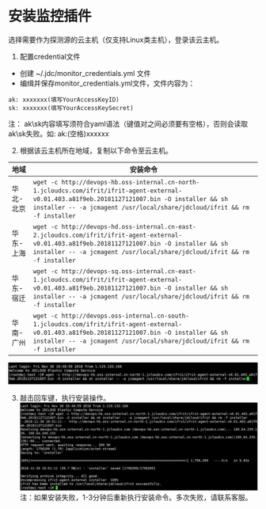 # 安装监控插件
选择需要作为探测源的云主机（仅支持Linux类主机），登录该云主机。  
1. 配置credential文件  
  - 创建 ~/.jdc/monitor_credentials.yml 文件  
  - 编缉并保存monitor_credentials.yml文件，文件内容为：  
   ```
   ak: xxxxxxx(填写YourAccessKeyID)   
   sk: xxxxxxx(填写YourAccessKeySecret) 
   ```
   注： ak\sk内容填写须符合yaml语法（键值对之间必须要有空格），否则会读取ak\sk失败。如: ak:(空格)xxxxxx

2. 根据该云主机所在地域，复制以下命令至云主机。  

地域 | 安装命令
------------|---------------------
华北-北京          | `wget -c http://devops-hb.oss-internal.cn-north-1.jcloudcs.com/ifrit/ifrit-agent-external-v0.01.403.a81f9eb.20181127121007.bin -O installer && sh installer -- -a jcmagent /usr/local/share/jdcloud/ifrit && rm -f installer`  
华东-上海          | `wget -c http://devops-hd.oss-internal.cn-east-2.jcloudcs.com/ifrit/ifrit-agent-external-v0.01.403.a81f9eb.20181127121007.bin -O installer && sh installer -- -a jcmagent /usr/local/share/jdcloud/ifrit && rm -f installer`  
华东-宿迁         | `wget -c http://devops-sq.oss-internal.cn-east-1.jcloudcs.com/ifrit/ifrit-agent-external-v0.01.403.a81f9eb.20181127121007.bin -O installer && sh installer -- -a jcmagent /usr/local/share/jdcloud/ifrit && rm -f installer` 
华南-广州               | `wget -c http://devops.oss-internal.cn-south-1.jcloudcs.com/ifrit/ifrit-agent-external-v0.01.403.a81f9eb.20181127121007.bin -O installer && sh installer -- -a jcmagent /usr/local/share/jdcloud/ifrit && rm -f installer`  

![安装Agent](../../../../../image/Cloud-Detection/install-1.png)  

3. 敲击回车键，执行安装操作。  
![安装Agent](../../../../../image/Cloud-Detection/install-2.png)  
注：如果安装失败，1-3分钟后重新执行安装命令。多次失败，请联系客服。

